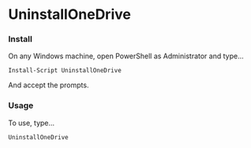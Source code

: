 # UninstallOneDrive

### Install
On any Windows machine, open PowerShell as Administrator and type...
```
Install-Script UninstallOneDrive
```
And accept the prompts.

### Usage
To use, type...
```
UninstallOneDrive
```